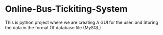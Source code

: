 # Online-Bus-Tickiting-System
This is python project where we are  creating A GUI for the user. and Storing the data in the format Of database file (MySQL)

